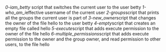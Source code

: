 *0-iam_betty* script that switches the current user to the user betty
*1-who_am_i*effective username of the current user
*2-groups*script that prints all the groups the current user is part of
*3-new_owner*script that changes the owner of the file hello to the user betty
*4-empty*script that creates an empty file called hello
*5-execute*script that adds execute permission to the owner of the file hello
*6-multiple_permissions*script that adds execute permission to the owner and the group owner, and read permission to other users, to the file hello